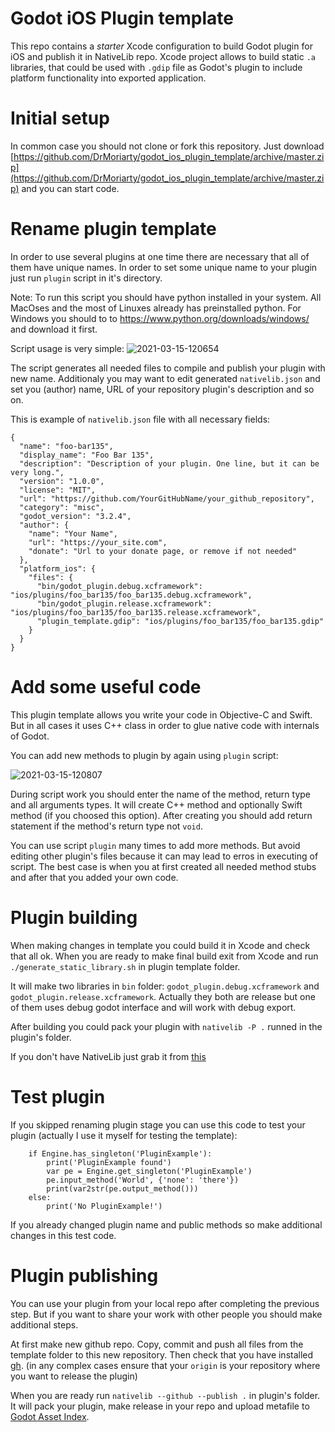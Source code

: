 # Godot iOS Plugin template

This repo contains a *starter* Xcode configuration to build Godot plugin for iOS and publish it in NativeLib repo.
Xcode project allows to build static `.a` libraries, that could be used with `.gdip` file as Godot's plugin to include platform functionality into exported application.

# Initial setup

In common case you should not clone or fork this repository. Just download [https://github.com/DrMoriarty/godot_ios_plugin_template/archive/master.zip](https://github.com/DrMoriarty/godot_ios_plugin_template/archive/master.zip) and you can start code.

# Rename plugin template

In order to use several plugins at one time there are necessary that all of them have unique names. In order to set some unique name to your plugin just run `plugin` script in it's directory.

Note: To run this script you should have python installed in your system. All MacOses and the most of Linuxes already has preinstalled python. For Windows you should to to https://www.python.org/downloads/windows/ and download it first.

Script usage is very simple:
![2021-03-15-120654](https://user-images.githubusercontent.com/1177068/111130490-526f3b80-8588-11eb-968a-fee67c1ba5a1.gif)

The script generates all needed files to compile and publish your plugin with new name. Additionaly you may want to edit generated `nativelib.json` and set you (author) name, URL of your repository plugin's description and so on.

This is example of `nativelib.json` file with all necessary fields:
```
{
  "name": "foo-bar135",
  "display_name": "Foo Bar 135",
  "description": "Description of your plugin. One line, but it can be very long.",
  "version": "1.0.0",
  "license": "MIT",
  "url": "https://github.com/YourGitHubName/your_github_repository",
  "category": "misc",
  "godot_version": "3.2.4",
  "author": {
    "name": "Your Name",
    "url": "https://your_site.com",
    "donate": "Url to your donate page, or remove if not needed"
  },
  "platform_ios": {
    "files": {
      "bin/godot_plugin.debug.xcframework": "ios/plugins/foo_bar135/foo_bar135.debug.xcframework",
      "bin/godot_plugin.release.xcframework": "ios/plugins/foo_bar135/foo_bar135.release.xcframework",
      "plugin_template.gdip": "ios/plugins/foo_bar135/foo_bar135.gdip"
    }
  }
}
```

# Add some useful code

This plugin template allows you write your code in Objective-C and Swift. But in all cases it uses C++ class in order to glue native code with internals of Godot.

You can add new methods to plugin by again using `plugin` script:

![2021-03-15-120807](https://user-images.githubusercontent.com/1177068/111142355-a3d1f780-8595-11eb-89bb-72fa65dea349.gif)

During script work you should enter the name of the method, return type and all arguments types. It will create C++ method and optionally Swift method (if you choosed this option). After creating you should add return statement if the method's return type not `void`.

You can use script `plugin` many times to add more methods. But avoid editing other plugin's files because it can may lead to erros in executing of script. The best case is when you at first created all needed method stubs and after that you added your own code. 

# Plugin building

When making changes in template you could build it in Xcode and check that all ok. When you are ready to make final build exit from Xcode and run `./generate_static_library.sh` in plugin template folder.

It will make two libraries in `bin` folder: `godot_plugin.debug.xcframework` and `godot_plugin.release.xcframework`. Actually they both are release but one of them uses debug godot interface and will work with debug export.

After building you could pack your plugin with `nativelib -P .` runned in the plugin's folder.

If you don't have NativeLib just grab it from [this](https://github.com/DrMoriarty/nativelib-cli)

# Test plugin

If you skipped renaming plugin stage you can use this code to test your plugin (actually I use it myself for testing the template):
```
    if Engine.has_singleton('PluginExample'):
        print('PluginExample found')
        var pe = Engine.get_singleton('PluginExample')
        pe.input_method('World', {'none': 'there'})
        print(var2str(pe.output_method()))
    else:
        print('No PluginExample!')
```
If you already changed plugin name and public methods so make additional changes in this test code.

# Plugin publishing

You can use your plugin from your local repo after completing the previous step. But if you want to share your work with other people you should make additional steps.

At first make new github repo. Copy, commit and push all files from the template folder to this new repository. Then check that you have installed [gh](https://github.com/cli/cli). (in any complex cases ensure that your `origin` is your repository where you want to release the plugin)

When you are ready run `nativelib --github --publish .` in plugin's folder. It will pack your plugin, make release in your repo and upload metafile to [Godot Asset Index](https://github.com/godot-asset/index).
